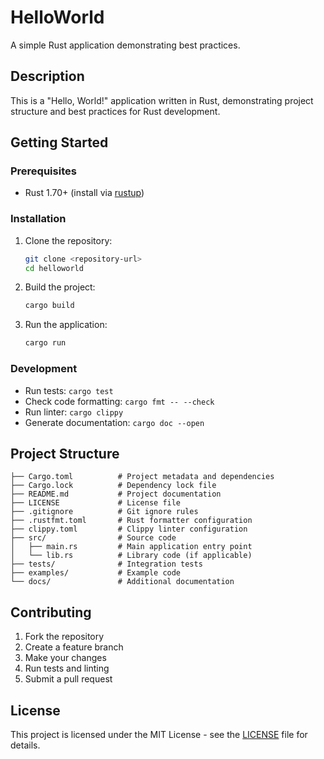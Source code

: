 # HelloWorld

A simple Rust application demonstrating best practices.

## Description

This is a "Hello, World!" application written in Rust, demonstrating project structure and best practices for Rust development.

## Getting Started

### Prerequisites

- Rust 1.70+ (install via [rustup](https://rustup.rs/))

### Installation

1. Clone the repository:
   ```bash
   git clone <repository-url>
   cd helloworld
   ```

2. Build the project:
   ```bash
   cargo build
   ```

3. Run the application:
   ```bash
   cargo run
   ```

### Development

- Run tests: `cargo test`
- Check code formatting: `cargo fmt -- --check`
- Run linter: `cargo clippy`
- Generate documentation: `cargo doc --open`

## Project Structure

```
├── Cargo.toml          # Project metadata and dependencies
├── Cargo.lock          # Dependency lock file
├── README.md           # Project documentation
├── LICENSE             # License file
├── .gitignore          # Git ignore rules
├── .rustfmt.toml       # Rust formatter configuration
├── clippy.toml         # Clippy linter configuration
├── src/                # Source code
│   ├── main.rs         # Main application entry point
│   └── lib.rs          # Library code (if applicable)
├── tests/              # Integration tests
├── examples/           # Example code
└── docs/               # Additional documentation
```

## Contributing

1. Fork the repository
2. Create a feature branch
3. Make your changes
4. Run tests and linting
5. Submit a pull request

## License

This project is licensed under the MIT License - see the [LICENSE](LICENSE) file for details.
